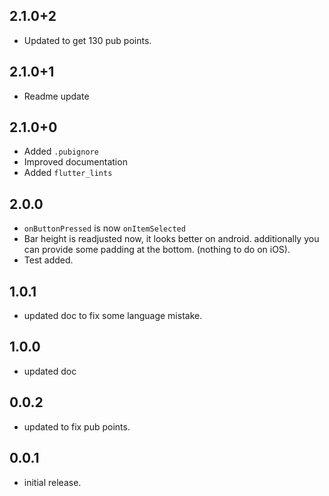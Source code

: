 ## 2.1.0+2
- Updated to get 130 pub points.
## 2.1.0+1
- Readme update
## 2.1.0+0
- Added `.pubignore`
- Improved documentation
- Added `flutter_lints`
## 2.0.0 
 - `onButtonPressed` is now `onItemSelected` 
 - Bar height is readjusted now, it looks better on android.
   additionally you can provide some padding at the bottom. 
   (nothing to do on iOS).
 - Test added.  

## 1.0.1
 - updated doc to fix some language mistake.
## 1.0.0
 - updated doc 
## 0.0.2
 - updated to fix pub points.
## 0.0.1
 - initial release.